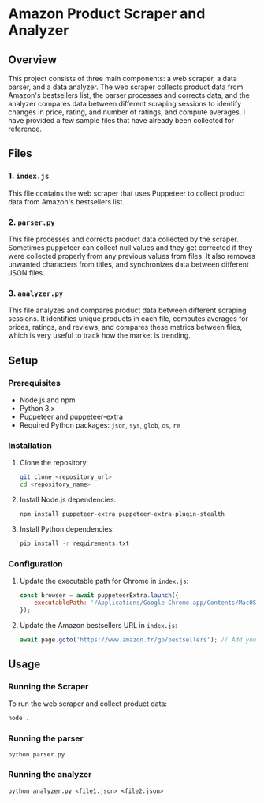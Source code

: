 # Amazon Product Scraper and Analyzer

## Overview

This project consists of three main components: a web scraper, a data parser, and a data analyzer. The web scraper collects product data from Amazon's bestsellers list, the parser processes and corrects data, and the analyzer compares data between different scraping sessions to identify changes in price, rating, and number of ratings, and compute averages. I have provided a few sample files that have already been collected for reference.

## Files

### 1. `index.js`

This file contains the web scraper that uses Puppeteer to collect product data from Amazon's bestsellers list.

### 2. `parser.py`

This file processes and corrects product data collected by the scraper. Sometimes puppeteer can collect null values and they get corrected if they were collected properly from any previous values from files. It also removes unwanted characters from titles, and synchronizes data between different JSON files.

### 3. `analyzer.py`

This file analyzes and compares product data between different scraping sessions. It identifies unique products in each file, computes averages for prices, ratings, and reviews, and compares these metrics between files, which is very useful to track how the market is trending. 

## Setup

### Prerequisites

- Node.js and npm
- Python 3.x
- Puppeteer and puppeteer-extra
- Required Python packages: `json`, `sys`, `glob`, `os`, `re`

### Installation

1. Clone the repository:
    ```bash
    git clone <repository_url>
    cd <repository_name>
    ```

2. Install Node.js dependencies:
    ```bash
    npm install puppeteer-extra puppeteer-extra-plugin-stealth
    ```

3. Install Python dependencies:
    ```bash
    pip install -r requirements.txt
    ```

### Configuration

1. Update the executable path for Chrome in `index.js`:
    ```javascript
    const browser = await puppeteerExtra.launch({
        executablePath: '/Applications/Google Chrome.app/Contents/MacOS/Google Chrome', // Add your browser's executable path here
    });
    ```

2. Update the Amazon bestsellers URL in `index.js`:
    ```javascript
    await page.goto('https://www.amazon.fr/gp/bestsellers'); // Add your Amazon bestseller's list link here
    ```

## Usage

### Running the Scraper

To run the web scraper and collect product data:
```bash
node .
```

### Running the parser
```
python parser.py
```

### Running the analyzer
```
python analyzer.py <file1.json> <file2.json>
```
